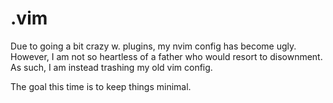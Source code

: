 
# .vim

Due to going a bit crazy w. plugins, my nvim config has become ugly. 
However, I am not so heartless of a father who would resort to disownment. 
As such, I am instead trashing my old vim config.  

The goal this time is to keep things minimal. 
